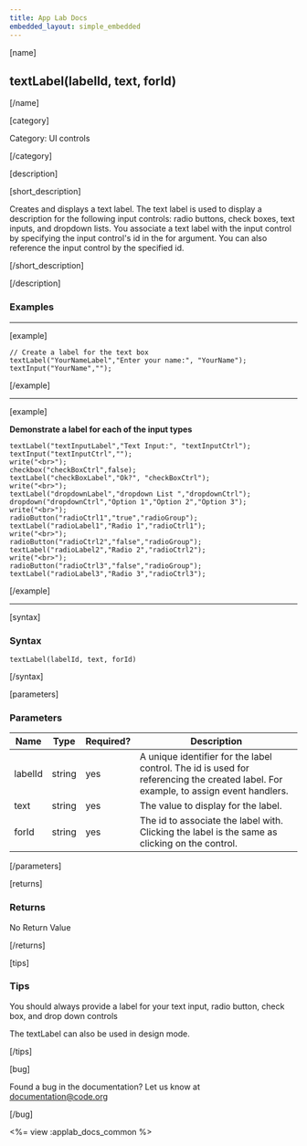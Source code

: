 ```yaml
---
title: App Lab Docs
embedded_layout: simple_embedded
---
```


[name]

## textLabel(labelId, text, forId)

[/name]


[category]

Category: UI controls

[/category]

[description]

[short_description]

Creates and displays a text label. The text label is used to display a description for the following input controls: radio buttons, check boxes, text inputs, and dropdown lists. You associate a text label with the input control by specifying the input control's id in the for argument. You can also reference the input control by the specified id.

[/short_description]

[/description]

### Examples
____________________________________________________

[example]


```
// Create a label for the text box
textLabel("YourNameLabel","Enter your name:", "YourName");
textInput("YourName","");
```

[/example]

____________________________________________________

[example]

**Demonstrate a label for each of the input types**

```
textLabel("textInputLabel","Text Input:", "textInputCtrl");
textInput("textInputCtrl","");
write("<br>");
checkbox("checkBoxCtrl",false);
textLabel("checkBoxLabel","Ok?", "checkBoxCtrl");
write("<br>");
textLabel("dropdownLabel","dropdown List ","dropdownCtrl");
dropdown("dropdownCtrl","Option 1","Option 2","Option 3");
write("<br>");
radioButton("radioCtrl1","true","radioGroup");
textLabel("radioLabel1","Radio 1","radioCtrl1");
write("<br>");
radioButton("radioCtrl2","false","radioGroup");
textLabel("radioLabel2","Radio 2","radioCtrl2");
write("<br>");
radioButton("radioCtrl3","false","radioGroup");
textLabel("radioLabel3","Radio 3","radioCtrl3");
```

[/example]

____________________________________________________

[syntax]

### Syntax

```
textLabel(labelId, text, forId)
```

[/syntax]


[parameters]

### Parameters

| Name  | Type | Required? | Description |
|-----------------|------|-----------|-------------|
| labelId | string | yes | A unique identifier for the label control. The id is used for referencing the created label. For example, to assign event handlers. |
| text | string | yes | The value to display for the label. |
| forId | string | yes | The id to associate the label with. Clicking the label is the same as clicking on the control. |
[/parameters]

[returns]

### Returns
No Return Value

[/returns]

[tips]

### Tips
You should always provide a label for your text input, radio button, check box, and drop down controls

The textLabel can also be used in design mode.

[/tips]

[bug]

Found a bug in the documentation? Let us know at documentation@code.org

[/bug]

<%= view :applab_docs_common %>
